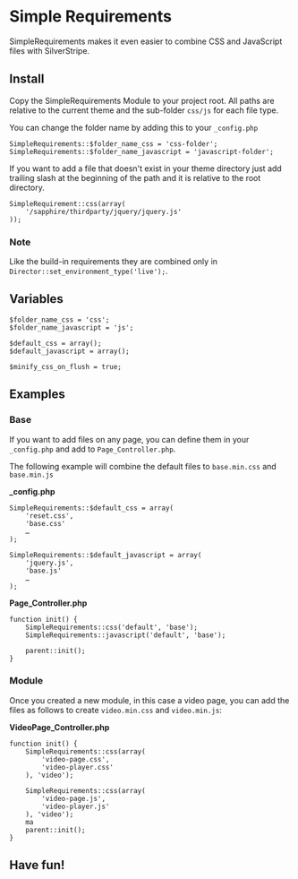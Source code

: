 # Simple Requirements

SimpleRequirements makes it even easier to combine CSS and JavaScript files with SilverStripe.

## Install

Copy the SimpleRequirements Module to your project root. All paths are relative to the current theme and the sub-folder `css/js` for each file type.

You can change the folder name by adding this to your `_config.php`

	SimpleRequirements::$folder_name_css = 'css-folder';
	SimpleRequirements::$folder_name_javascript = 'javascript-folder';

If you want to add a file that doesn't exist in your theme directory just add trailing slash at the beginning of the path and it is relative to the root directory.

	SimpleRequirement::css(array(
		'/sapphire/thirdparty/jquery/jquery.js'
	));

### Note

Like the build-in requirements they are combined only in `Director::set_environment_type('live');`.

## Variables

	$folder_name_css = 'css';
	$folder_name_javascript = 'js';

	$default_css = array();
	$default_javascript = array();

	$minify_css_on_flush = true;


## Examples

### Base 

If you want to add files on any page, you can define them in your `_config.php` and add to `Page_Controller.php`.

The following example will combine the default files to `base.min.css` and `base.min.js`

**_config.php**

	SimpleRequirements::$default_css = array(
		'reset.css',
		'base.css'
		…
	);

	SimpleRequirements::$default_javascript = array(
		'jquery.js',
		'base.js'
		…
	);

**Page_Controller.php**

	function init() {
		SimpleRequirements::css('default', 'base');
		SimpleRequirements::javascript('default', 'base');

		parent::init();
	}

### Module

Once you created a new module, in this case a video page, you can add the files as follows to create `video.min.css` and `video.min.js`:

**VideoPage_Controller.php**

	function init() {
		SimpleRequirements::css(array(
			'video-page.css',
			'video-player.css'
		), 'video');

		SimpleRequirements::css(array(
			'video-page.js',
			'video-player.js'
		), 'video');
		ma
		parent::init();
	}

## Have fun!